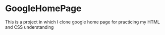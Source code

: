 # GoogleHomePage
This is a project in which I clone google home page for practicing my HTML and CSS understanding

